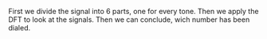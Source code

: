 First we divide the signal into 6 parts, one for every tone.
Then we apply the DFT to look at the signals. Then we can conclude, wich number
has been dialed.
